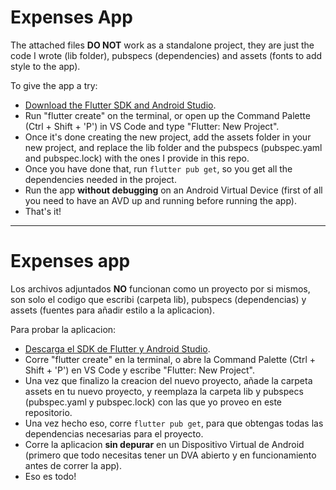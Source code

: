 # Expenses App
The attached files **DO NOT** work as a standalone project, they are just the code I wrote (lib folder), pubspecs (dependencies) and assets (fonts to add style to the app).  

To give the app a try:
-  [Download the Flutter SDK and Android Studio](https://docs.flutter.dev/get-started/install).
-  Run "flutter create" on the terminal, or open up the Command Palette (Ctrl + Shift + 'P') in VS Code and type "Flutter: New Project".
-  Once it's done creating the new project, add the assets folder in your new project, and replace the lib folder and the pubspecs (pubspec.yaml and pubspec.lock) with the ones I provide in this repo.
-  Once you have done that, run `flutter pub get`, so you get all the dependencies needed in the project.
-  Run the app **without debugging** on an Android Virtual Device (first of all you need to have an AVD up and running before running the app).
-  That's it!

---

# Expenses app
Los archivos adjuntados **NO** funcionan como un proyecto por si mismos, son solo el codigo que escribi (carpeta lib), pubspecs (dependencias) y assets (fuentes para añadir estilo a la aplicacion).

Para probar la aplicacion:
-  [Descarga el SDK de Flutter y Android Studio](https://docs.flutter.dev/get-started/install).
-  Corre "flutter create" en la terminal, o abre la Command Palette (Ctrl + Shift + 'P') en VS Code y escribe "Flutter: New Project".
-  Una vez que finalizo la creacion del nuevo proyecto, añade la carpeta assets en tu nuevo proyecto, y reemplaza la carpeta lib y pubspecs (pubspec.yaml y pubspec.lock) con las que yo proveo en este repositorio.
-  Una vez hecho eso, corre `flutter pub get`, para que obtengas todas las dependencias necesarias para el proyecto.
-  Corre la aplicacion **sin depurar** en un Dispositivo Virtual de Android (primero que todo necesitas tener un DVA abierto y en funcionamiento antes de correr la app).
-  Eso es todo!
